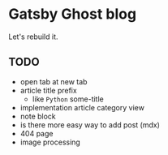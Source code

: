 # Gatsby Ghost blog

Let's rebuild it.

## TODO

- open tab at new tab
- article title prefix
  - like `Python` some-title
- implementation article category view
- note block
- is there more easy way to add post (mdx)
- 404 page
- image processing

